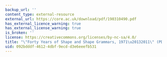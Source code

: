 ```yaml
---
backup_url: ''
content_type: external-resource
external_url: https://core.ac.uk/download/pdf/190310490.pdf
has_external_licence_warning: true
has_external_license_warning: true
is_broken: ''
license: https://creativecommons.org/licenses/by-nc-sa/4.0/
title: "\"Forty Years of Shape and Shape Grammars, 1971\u20132011\" (PDF)"
uid: 092bdddf-4612-4dbf-9ecd-d3e6eeefb531
---
```

